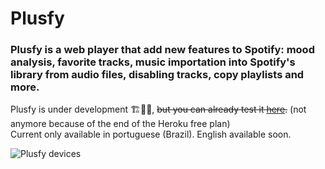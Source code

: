 # Plusfy
### Plusfy is a web player that add new features to Spotify: mood analysis, favorite tracks, music importation into Spotify's library from audio files, disabling tracks, copy playlists and more.
Plusfy is under development 🏗👷‍♂️, ~~but you can already test it [here](http://plusfy.vercel.app).~~ (not anymore because of the end of the Heroku free plan)   
Current only available in portuguese (Brazil). English available soon.   

![Plusfy devices](https://user-images.githubusercontent.com/29873725/103816963-97389c80-5044-11eb-82e1-a20dcf83c03a.png)
